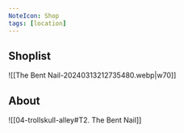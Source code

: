 ```yaml
---
NoteIcon: Shop
tags: [location]
---
```


## Shoplist 
![[The Bent Nail-20240313212735480.webp|w70]]

## About
![[04-trollskull-alley#T2. The Bent Nail]]